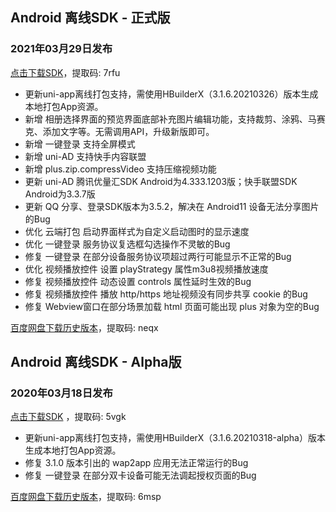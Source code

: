 ## Android 离线SDK - 正式版

### 2021年03月29日发布
[点击下载SDK](https://pan.baidu.com/s/14SZ-CjlbaNtGHk3CpamgXQ)，提取码: 7rfu

+ 更新uni-app离线打包支持，需使用HBuilderX（3.1.6.20210326）版本生成本地打包App资源。
+ 新增 相册选择界面的预览界面底部补充图片编辑功能，支持裁剪、涂鸦、马赛克、添加文字等。无需调用API，升级新版即可。
+ 新增 一键登录 支持全屏模式
+ 新增 uni-AD 支持快手内容联盟
+ 新增 plus.zip.compressVideo 支持压缩视频功能
+ 更新 uni-AD 腾讯优量汇SDK Android为4.333.1203版；快手联盟SDK Android为3.3.7版
+ 更新 QQ 分享、登录SDK版本为3.5.2，解决在 Android11 设备无法分享图片的Bug
+ 优化 云端打包 启动界面样式为自定义启动图时的显示速度
+ 优化 一键登录 服务协议复选框勾选操作不灵敏的Bug
+ 修复 一键登录 在部分设备服务协议项超过两行可能显示不正常的Bug
+ 优化 视频播放控件 设置 playStrategy 属性m3u8视频播放速度
+ 修复 视频播放控件 动态设置 controls 属性延时生效的Bug
+ 修复 视频播放控件 播放 http/https 地址视频没有同步共享 cookie 的Bug
+ 修复 Webview窗口在部分场景加载 html 页面可能出现 plus 对象为空的Bug


[百度网盘下载历史版本](https://pan.baidu.com/s/1Gpbnq3wLvvnRO6W-SlvVpA)，提取码: neqx



## Android 离线SDK - Alpha版

### 2020年03月18日发布
[点击下载SDK](https://pan.baidu.com/s/1NLBTW94Im_zg5R38Wiijdg) ，提取码: 5vgk

+ 更新uni-app离线打包支持，需使用HBuilderX（3.1.6.20210318-alpha）版本生成本地打包App资源。
+ 修复 3.1.0 版本引出的 wap2app 应用无法正常运行的Bug
+ 修复 一键登录 在部分双卡设备可能无法调起授权页面的Bug

[百度网盘下载历史版本](https://pan.baidu.com/s/10fne34bwxWGtDJTd4PhroA)，提取码: 6msp
